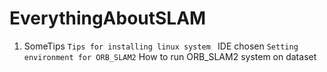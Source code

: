 # EverythingAboutSLAM

1. SomeTips
` Tips for installing linux system 
` IDE chosen
` Setting environment for ORB_SLAM2
` How to run ORB_SLAM2 system on dataset



